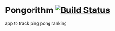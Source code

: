 # Pongorithm [![Build Status](https://travis-ci.org/chmontgomery/Pongorithm.png?branch=master)](https://travis-ci.org/chmontgomery/Pongorithm)

app to track ping pong ranking